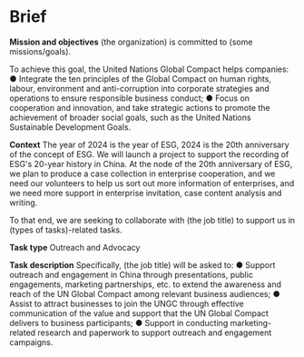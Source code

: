 # Brief

__Mission and objectives__
(the organization) is committed to (some missions/goals).

To achieve this goal, the United Nations Global Compact helps companies:
● Integrate the ten principles of the Global Compact on human rights, labour, environment and anti-corruption into corporate strategies and operations to ensure responsible business conduct;
● Focus on cooperation and innovation, and take strategic actions to promote the achievement of broader social goals, such as the United Nations Sustainable Development Goals.

__Context__
The year of 2024 is the year of ESG, 2024 is the 20th anniversary of the concept of ESG. We will launch a project to support the recording of ESG's 20-year history in China. At the node of the 20th anniversary of ESG, we plan to produce a case collection in enterprise cooperation, and we need our volunteers to help us sort out more information of enterprises, and we need more support in enterprise invitation, case content analysis and writing.

To that end, we are seeking to collaborate with (the job title) to support us in (types of tasks)-related tasks.

__Task type__
Outreach and Advocacy

__Task description__
Specifically, (the job title) will be asked to:
● Support outreach and engagement in China through presentations, public engagements, marketing partnerships, etc. to extend the awareness and reach of the UN Global Compact among relevant business audiences;
● Assist to attract businesses to join the UNGC through effective communication of the value and support that the UN Global Compact delivers to business participants;
● Support in conducting marketing-related research and paperwork to support outreach and engagement campaigns.
